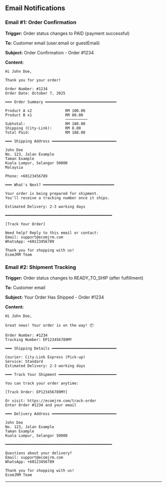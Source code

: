 ## Email Notifications

### Email #1: Order Confirmation

**Trigger:** Order status changes to PAID (payment successful)

**To:** Customer email (user.email or guestEmail)

**Subject:** Order Confirmation - Order #1234

**Content:**
```
Hi John Doe,

Thank you for your order!

Order Number: #1234
Order Date: October 7, 2025

━━━ Order Summary ━━━━━━━━━━━━━━━━━━━━━━━━━━━━━━━━

Product A x2               RM 100.00
Product B x1               RM 80.00
                           ──────────
Subtotal:                  RM 180.00
Shipping (City-Link):      RM 8.00
Total Paid:                RM 188.00

━━━ Shipping Address ━━━━━━━━━━━━━━━━━━━━━━━━━━━━━

John Doe
No. 123, Jalan Example
Taman Example
Kuala Lumpur, Selangor 50000
Malaysia

Phone: +60123456789

━━━ What's Next? ━━━━━━━━━━━━━━━━━━━━━━━━━━━━━━━━

Your order is being prepared for shipment.
You'll receive a tracking number once it ships.

Estimated Delivery: 2-3 working days

━━━━━━━━━━━━━━━━━━━━━━━━━━━━━━━━━━━━━━━━━━━━━━━━

[Track Your Order]

Need help? Reply to this email or contact:
Email: support@ecomjrm.com
WhatsApp: +60123456789

Thank you for shopping with us!
EcomJRM Team
```

### Email #2: Shipment Tracking

**Trigger:** Order status changes to READY_TO_SHIP (after fulfillment)

**To:** Customer email

**Subject:** Your Order Has Shipped - Order #1234

**Content:**
```
Hi John Doe,

Great news! Your order is on the way! 📦

Order Number: #1234
Tracking Number: EP123456789MY

━━━ Shipping Details ━━━━━━━━━━━━━━━━━━━━━━━━━━━━━

Courier: City-Link Express (Pick-up)
Service: Standard
Estimated Delivery: 2-3 working days

━━━ Track Your Shipment ━━━━━━━━━━━━━━━━━━━━━━━━━━

You can track your order anytime:

[Track Order: EP123456789MY]

Or visit: https://ecomjrm.com/track-order
Enter Order #1234 and your email

━━━ Delivery Address ━━━━━━━━━━━━━━━━━━━━━━━━━━━━━

John Doe
No. 123, Jalan Example
Taman Example
Kuala Lumpur, Selangor 50000

━━━━━━━━━━━━━━━━━━━━━━━━━━━━━━━━━━━━━━━━━━━━━━━━

Questions about your delivery?
Email: support@ecomjrm.com
WhatsApp: +60123456789

Thank you for shopping with us!
EcomJRM Team
```

---
